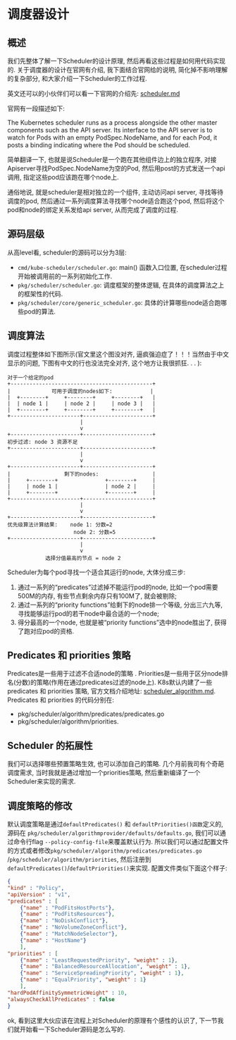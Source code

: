 # 调度器设计

<!-- toc -->

## 概述

我们先整体了解一下Scheduler的设计原理, 然后再看这些过程是如何用代码实现的. 关于调度器的设计在官网有介绍, 我下面结合官网给的说明, 简化掉不影响理解的复杂部分, 和大家介绍一下Scheduler的工作过程. 

英文还可以的小伙伴们可以看一下官网的介绍先: [scheduler.md](https://github.com/kubernetes/community/blob/master/contributors/devel/sig-scheduling/scheduler.md)

官网有一段描述如下: 

The Kubernetes scheduler runs as a process alongside the other master components such as the API server. Its interface to the API server is to watch for Pods with an empty PodSpec.NodeName, and for each Pod, it posts a binding indicating where the Pod should be scheduled.

简单翻译一下, 也就是说Scheduler是一个跑在其他组件边上的独立程序, 对接Apiserver寻找PodSpec.NodeName为空的Pod, 然后用post的方式发送一个api调用, 指定这些pod应该跑在哪个node上. 

通俗地说, 就是scheduler是相对独立的一个组件, 主动访问api server, 寻找等待调度的pod, 然后通过一系列调度算法寻找哪个node适合跑这个pod, 然后将这个pod和node的绑定关系发给api server, 从而完成了调度的过程. 

## 源码层级

从高level看, scheduler的源码可以分为3层: 

- `cmd/kube-scheduler/scheduler.go`: main() 函数入口位置, 在scheduler过程开始被调用前的一系列初始化工作. 
- `pkg/scheduler/scheduler.go`: 调度框架的整体逻辑, 在具体的调度算法之上的框架性的代码. 
- `pkg/scheduler/core/generic_scheduler.go`: 具体的计算哪些node适合跑哪些pod的算法. 

## 调度算法

调度过程整体如下图所示(官文里这个图没对齐, 逼疯强迫症了！！！当然由于中文显示的问题, 下图有中文的行也没法完全对齐, 这个地方让我很抓狂. . . ): 

```shell
对于一个给定的pod
+---------------------------------------------+
|             可用于调度的nodes如下:            |
|  +--------+     +--------+     +--------+   |
|  | node 1 |     | node 2 |     | node 3 |   |
|  +--------+     +--------+     +--------+   |
+----------------------+----------------------+
                       |
                       v
+----------------------+----------------------+
初步过滤: node 3 资源不足
+----------------------+----------------------+
                       |
                       v
+----------------------+----------------------+
|                 剩下的nodes:                 |
|     +--------+               +--------+     |
|     | node 1 |               | node 2 |     |
|     +--------+               +--------+     |
+----------------------+----------------------+
                       |
                       v
+----------------------+----------------------+
优先级算法计算结果:    node 1: 分数=2
                     node 2: 分数=5
+----------------------+----------------------+
                       |
                       v
            选择分值最高的节点 = node 2
```
Scheduler为每个pod寻找一个适合其运行的node, 大体分成三步: 

1. 通过一系列的“predicates”过滤掉不能运行pod的node, 比如一个pod需要500M的内存, 有些节点剩余内存只有100M了, 就会被剔除; 
2. 通过一系列的“priority functions”给剩下的node排一个等级, 分出三六九等, 寻找能够运行pod的若干node中最合适的一个node; 
3. 得分最高的一个node, 也就是被“priority functions”选中的node胜出了, 获得了跑对应pod的资格. 

## Predicates 和 priorities 策略

Predicates是一些用于过滤不合适node的策略 . Priorities是一些用于区分node排名(分数)的策略(作用在通过predicates过滤的node上). K8s默认内建了一些predicates 和 priorities 策略, 官方文档介绍地址:  [scheduler_algorithm.md](https://github.com/kubernetes/community/blob/master/contributors/devel/sig-scheduling/scheduler_algorithm.md). Predicates 和 priorities 的代码分别在: 

- pkg/scheduler/algorithm/predicates/predicates.go
- pkg/scheduler/algorithm/priorities.

## Scheduler 的拓展性

我们可以选择哪些预置策略生效, 也可以添加自己的策略. 几个月前我司有个奇葩调度需求, 当时我就是通过增加一个priorities策略, 然后重新编译了一个Scheduler来实现的需求. 

## 调度策略的修改

默认调度策略是通过`defaultPredicates()` 和 `defaultPriorities()函数`定义的, 源码在 `pkg/scheduler/algorithmprovider/defaults/defaults.go`, 我们可以通过命令行flag `--policy-config-file`来覆盖默认行为. 所以我们可以通过配置文件的方式或者修改`pkg/scheduler/algorithm/predicates/predicates.go` /`pkg/scheduler/algorithm/priorities`, 然后注册到`defaultPredicates()`/`defaultPriorities()`来实现. 配置文件类似下面这个样子: 

```json
{
"kind" : "Policy",
"apiVersion" : "v1",
"predicates" : [
	{"name" : "PodFitsHostPorts"},
	{"name" : "PodFitsResources"},
	{"name" : "NoDiskConflict"},
	{"name" : "NoVolumeZoneConflict"},
	{"name" : "MatchNodeSelector"},
	{"name" : "HostName"}
	],
"priorities" : [
	{"name" : "LeastRequestedPriority", "weight" : 1},
	{"name" : "BalancedResourceAllocation", "weight" : 1},
	{"name" : "ServiceSpreadingPriority", "weight" : 1},
	{"name" : "EqualPriority", "weight" : 1}
	],
"hardPodAffinitySymmetricWeight" : 10,
"alwaysCheckAllPredicates" : false
}
```

ok, 看到这里大伙应该在流程上对Scheduler的原理有个感性的认识了, 下一节我们就开始看一下Scheduler源码是怎么写的. 